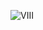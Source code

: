 ![VIII](https://github.com/pouyakary/pouyakary/assets/2157285/4fdacdb5-ac1a-4517-8d05-7fceb1b3ee68)
